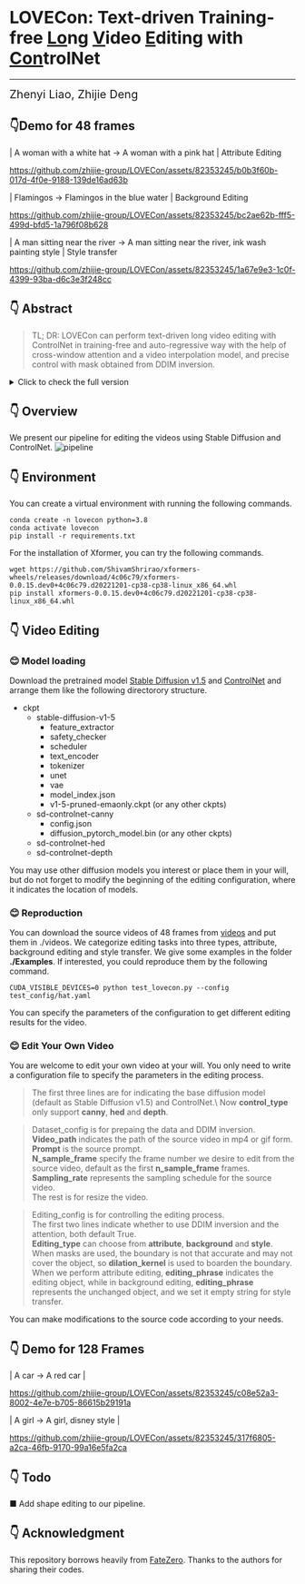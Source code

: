 # <span style="font-size: 30px;">**LOVECon: Text-driven Training-free <span style="text-decoration: underline;">Lo</span>ng <span style="text-decoration: underline;">V</span>ideo <span style="text-decoration: underline;">E</span>diting with <span style="text-decoration: underline;">Con</span>trolNet**

---
<span style="font-size: 20px;">Zhenyi Liao, Zhijie Deng</span>


## 👇Demo for **48** frames
| A woman with a white hat -> A woman with a pink hat | Attribute Editing

https://github.com/zhijie-group/LOVECon/assets/82353245/b0b3f60b-017d-4f0e-9188-139de16ad63b

| Flamingos -> Flamingos in the blue water | Background Editing

https://github.com/zhijie-group/LOVECon/assets/82353245/bc2ae62b-fff5-499d-bfd5-1a796f08b628

| A man sitting near the river -> A man sitting near the river, ink wash painting style | Style transfer

https://github.com/zhijie-group/LOVECon/assets/82353245/1a67e9e3-1c0f-4399-93ba-d6c3e3f248cc


## 👇 Abstract

> TL; DR: LOVECon can perform text-driven long video editing with ControlNet in training-free and auto-regressive way with the help of cross-window attention and a video interpolation model, and precise control with mask obtained from DDIM inversion.

<details>
  <summary>Click to check the full version</summary>
  <p>Leveraging pre-trained conditional diffusion models for video editing without further tuning has gained increasing attention due to its promise in film production,
advertising, etc. Yet, seminal works in this line fall short in generation length,
temporal coherence, or fidelity to the source video. This paper aims to bridge the
gap, establishing a simple and effective baseline for training-free diffusion model-based long video editing. As suggested by prior arts, we build the pipeline upon
ControlNet, which excels at various image editing tasks based on text prompts. To
break down the length constraints caused by limited computational memory, we
split the long video into consecutive windows and develop a novel cross-window
attention mechanism to ensure the consistency of global style and maximize the
smoothness among windows. To achieve more accurate control, we extract the information from the source video via DDIM inversion and integrate the outcomes
into the latent states of the generations. We also incorporate a video frame interpolation model to mitigate the frame-level flickering issue. Extensive empirical
studies verify the superior efficacy of our method over competing baselines across
scenarios, including the replacement of the attributes of foreground objects, style
transfer, and background replacement. In particular, our method manages to edit
videos with up to 128 frames according to user requirements.。</p>
</details>

## 👇 Overview
We present our pipeline for editing the videos using Stable Diffusion and ControlNet.
![pipeline](https://github.com/zhijie-group/LOVECon/assets/82353245/6b1b8c20-cb45-4d65-9f98-c1ac0bcd097e)

## 👇 Environment

You can create a virtual environment with running the following commands.

```
conda create -n lovecon python=3.8
conda activate lovecon
pip install -r requirements.txt
```

For the installation of Xformer, you can try the following commands.
```
wget https://github.com/ShivamShrirao/xformers-wheels/releases/download/4c06c79/xformers-0.0.15.dev0+4c06c79.d20221201-cp38-cp38-linux_x86_64.whl
pip install xformers-0.0.15.dev0+4c06c79.d20221201-cp38-cp38-linux_x86_64.whl
```


## 👇 Video Editing
### 😊 Model loading 
Download the pretrained model [Stable Diffusion v1.5](https://huggingface.co/runwayml/stable-diffusion-v1-5/tree/main) and [ControlNet](https://huggingface.co/lllyasviel/sd-controlnet-canny/tree/main) and arrange them like the following directorory structure.
- ckpt
  - stable-diffusion-v1-5
    - feature_extractor
    - safety_checker
    - scheduler
    - text_encoder
    - tokenizer
    - unet
    - vae
    - model_index.json
    - v1-5-pruned-emaonly.ckpt (or any other ckpts)
  - sd-controlnet-canny
    - config.json
    - diffusion_pytorch_model.bin (or any other ckpts)
  - sd-controlnet-hed
  - sd-controlnet-depth

You may use other diffusion models you interest or place them in your will, but do not forget to modify the beginning of the editing configuration, where it indicates the location of models.

### 😊 Reproduction
You can download the source videos of 48 frames from [videos](https://github.com/zhijie-group/LOVECon/files/12852808/videos.zip) and put them in ./videos.
We categorize editing tasks into three types, attribute, background editing and style transfer. We give some examples in the folder **./Examples**. If interested, you could reproduce them by the following command.

```
CUDA_VISIBLE_DEVICES=0 python test_lovecon.py --config test_config/hat.yaml
```
You can specify the parameters of the configuration to get different editing results for the video.

### 😊 Edit Your Own Video 
You are welcome to edit your own video at your will. You only need to write a configuration file to specify the parameters in the editing process.

>The first three lines are for indicating the base diffusion model (default as Stable Diffusion v1.5) and ControlNet.\ 
Now **control_type** only support **canny**, **hed** and **depth**.

> Dataset_config is for prepaing the data and DDIM inversion. \
**Video_path** indicates the path of the source video in mp4 or gif form.\
**Prompt** is the source prompt.\
**N_sample_frame** specify the frame number we desire to edit from the source video, default as the first **n_sample_frame** frames. \
**Sampling_rate** represents the sampling schedule for the source video.\
The rest is for resize the video.

> Editing_config is for controlling the editing process.\
The first two lines indicate whether to use DDIM inversion and the attention, both default True.\
**Editing_type** can choose from **attribute**, **background** and **style**.
When masks are used, the boundary is not that accurate and may not cover the object, so **dilation_kernel** is used to boarden the boundary.
When we perform attribute editing, **editing_phrase** indicates the editing object, while in background editing, **editing_phrase** represents the unchanged object, and we set it empty string for style transfer.

You can make modifications to the source code according to your needs.


## 👇 Demo for **128** Frames
| A car -> A red car |

https://github.com/zhijie-group/LOVECon/assets/82353245/c08e52a3-8002-4e7e-b705-86615b29191a

| A girl -> A girl, disney style |

https://github.com/zhijie-group/LOVECon/assets/82353245/317f6805-a2ca-46fb-9170-99a16e5fa2ca

## 👇 Todo
■ Add shape editing to our pipeline.

## 👇 Acknowledgment
This repository borrows heavily from [FateZero](https://github.com/ChenyangQiQi/FateZero). Thanks to the authors for sharing their codes.

